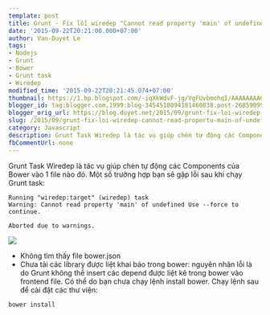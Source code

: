 ```yaml
---
template: post
title: Grunt - Fix lỗi wiredep "Cannot read property 'main' of undefined"
date: '2015-09-22T20:21:00.000+07:00'
author: Van-Duyet Le
tags:
- Nodejs
- Grunt
- Bower
- Grunt task
- Wiredep
modified_time: '2015-09-22T20:21:45.074+07:00'
thumbnail: https://1.bp.blogspot.com/-iqXkWdvF-jg/VgFUvbmohqI/AAAAAAAAC5g/alZjGwHMCHY/s1600/Screenshot%2Bfrom%2B2015-09-22%2B20%253A15%253A45.png
blogger_id: tag:blogger.com,1999:blog-3454518094181460838.post-2685909948329727859
blogger_orig_url: https://blog.duyet.net/2015/09/grunt-fix-loi-wiredep-cannot-read-propertu-main-of-undefined.html
slug: /2015/09/grunt-fix-loi-wiredep-cannot-read-propertu-main-of-undefined.html
category: Javascript
description: Grunt Task Wiredep là tác vụ giúp chèn tự động các Components của Bower vào 1 file nào đó.
fbCommentUrl: none
---
```


Grunt Task Wiredep là tác vụ giúp chèn tự động các Components của Bower vào 1 file nào đó.
Một số trường hợp bạn sẽ gặp lỗi sau khi chạy Grunt task:

```
Running "wiredep:target" (wiredep) task
Warning: Cannot read property 'main' of undefined Use --force to continue.

Aborted due to warnings.

```

![](https://1.bp.blogspot.com/-iqXkWdvF-jg/VgFUvbmohqI/AAAAAAAAC5g/alZjGwHMCHY/s1600/Screenshot%2Bfrom%2B2015-09-22%2B20%253A15%253A45.png)

- Không tìm thấy file bower.json
- Chưa tải các library được liệt khai báo trong bower: nguyên nhân lỗi là do Grunt không thể insert các depend được liệt kê trong bower vào frontend file. Có thể do bạn chưa chạy lệnh install bower. Chạy lệnh sau để cài đặt các thư viện:

```
bower install
```
